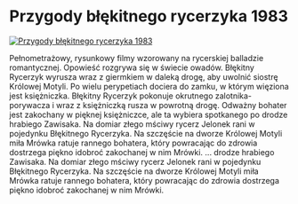 Przygody błękitnego rycerzyka 1983 
=============
[![Przygody błękitnego rycerzyka 1983 ](http://vidos.pl/images/player.gif)](http://vidos.pl/przygody-blekitnego-rycerzyka-1983)

 Pełnometrażowy, rysunkowy filmy wzorowany na rycerskiej balladzie romantycznej. Opowieść rozgrywa się w świecie owadów. Błękitny Rycerzyk wyrusza wraz z giermkiem w daleką drogę, aby uwolnić siostrę Królowej Motyli. Po wielu perypetiach dociera do zamku, w którym więziona jest księżniczka. Błękitny Rycerzyk pokonuje okrutnego zalotnika-porywacza i wraz z księżniczką rusza w powrotną drogę. Odważny bohater jest zakochany w pięknej księżniczce, ale ta wybiera spotkanego po drodze hrabiego Zawisaka. Na domiar złego mściwy rycerz Jelonek rani w pojedynku Błękitnego Rycerzyka. Na szczęście na dworze Królowej Motyli miła Mrówka ratuje rannego bohatera, który powracając do zdrowia dostrzega piękno idobroć zakochanej w nim Mrówki.  ... drodze hrabiego Zawisaka. Na domiar złego mściwy rycerz Jelonek rani w pojedynku Błękitnego Rycerzyka. Na szczęście na dworze Królowej Motyli miła Mrówka ratuje rannego bohatera, który powracając do zdrowia dostrzega piękno idobroć zakochanej w nim Mrówki.
